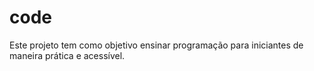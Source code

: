 # code
Este projeto tem como objetivo ensinar programação para iniciantes de maneira prática e acessível.
